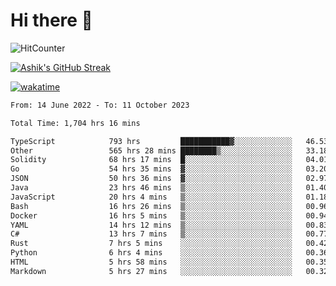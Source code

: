 # Hi there 👋

![HitCounter](https://hits.seeyoufarm.com/api/count/incr/badge.svg?url=https%3A%2F%2Fgithub.com%2Fashrhmn1212%2Fhit-counter)

<!-- ![Contribution Graph](https://github-readme-activity-graph.cyclic.app/graph?username=ashrhmn) -->


<!-- [![Top Langs](https://github-readme-stats.vercel.app/api/top-langs/?username=ashrhmn&layout=compact&theme=synthwave&langs_count=10&card_width=445)](https://github.com/anuraghazra/github-readme-stats) -->

[![Ashik's GitHub Streak](https://github-readme-streak-stats.herokuapp.com/?user=ashrhmn&theme=blood&fire=DD7F1C&background=151515&dates=9f9f9f&border=DD2727)](https://git.io/streak-stats)

<!-- ![Ashik's GitHub stats](https://github-readme-stats.vercel.app/api/?username=ashrhmn&show_icons=true&title_color=fff&icon_color=79ff97&text_color=9f9f9f&bg_color=151515) -->

[![wakatime](https://wakatime.com/badge/user/3df86613-ba63-4631-8e65-0ff18e7becad.svg)](https://wakatime.com/@3df86613-ba63-4631-8e65-0ff18e7becad)

<!--START_SECTION:waka-->

```txt
From: 14 June 2022 - To: 11 October 2023

Total Time: 1,704 hrs 16 mins

TypeScript            793 hrs         ███████████▓░░░░░░░░░░░░░   46.53 %
Other                 565 hrs 28 mins ████████▒░░░░░░░░░░░░░░░░   33.18 %
Solidity              68 hrs 17 mins  █░░░░░░░░░░░░░░░░░░░░░░░░   04.01 %
Go                    54 hrs 35 mins  ▓░░░░░░░░░░░░░░░░░░░░░░░░   03.20 %
JSON                  50 hrs 36 mins  ▓░░░░░░░░░░░░░░░░░░░░░░░░   02.97 %
Java                  23 hrs 46 mins  ▒░░░░░░░░░░░░░░░░░░░░░░░░   01.40 %
JavaScript            20 hrs 4 mins   ▒░░░░░░░░░░░░░░░░░░░░░░░░   01.18 %
Bash                  16 hrs 26 mins  ▒░░░░░░░░░░░░░░░░░░░░░░░░   00.96 %
Docker                16 hrs 5 mins   ▒░░░░░░░░░░░░░░░░░░░░░░░░   00.94 %
YAML                  14 hrs 12 mins  ▒░░░░░░░░░░░░░░░░░░░░░░░░   00.83 %
C#                    13 hrs 7 mins   ▒░░░░░░░░░░░░░░░░░░░░░░░░   00.77 %
Rust                  7 hrs 5 mins    ░░░░░░░░░░░░░░░░░░░░░░░░░   00.42 %
Python                6 hrs 4 mins    ░░░░░░░░░░░░░░░░░░░░░░░░░   00.36 %
HTML                  5 hrs 58 mins   ░░░░░░░░░░░░░░░░░░░░░░░░░   00.35 %
Markdown              5 hrs 27 mins   ░░░░░░░░░░░░░░░░░░░░░░░░░   00.32 %
```

<!--END_SECTION:waka-->


<!--### Most Used Languages
<img src="https://wakatime.com/share/@ashrhmn/24ecb986-5bf8-4607-af7f-0aab08908d8c.png" />

### Favourite Tools
<img src="https://wakatime.com/share/@ashrhmn/f4e08015-f3bc-460a-9228-95a3ba11c604.png" />-->

